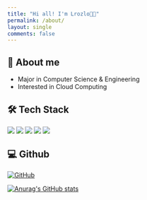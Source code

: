 ```yaml
---
title: "Hi all! I'm Lrozlo👋🏻"
permalink: /about/
layout: single
comments: false
---
```


## 👐 About me
- Major in Computer Science & Engineering
- Interested in Cloud Computing

## 🛠️ Tech Stack

<img src="https://img.shields.io/badge/C++-00599C.svg?style=for-the-badge&logo=cplusplus&logoColor=white"/> <img src="https://img.shields.io/badge/C-A8B9CC.svg?style=for-the-badge&logo=c&logoColor=white"/>
<img src="https://img.shields.io/badge/mysql-4479A1.svg?style=for-the-badge&logo=mysql&logoColor=white"/>
<img src="https://img.shields.io/badge/python-3670A0?style=for-the-badge&logo=python&logoColor=ffdd54"/>
<img src="https://img.shields.io/badge/Matlab-3670A0?style=for-the-badge&logoColor=ffdd54"/>

## 💻 Github
<a href = "https://github.com/lrozlo"><img alt="GitHub" src ="https://img.shields.io/badge/GitHub-181717.svg?&style=for-the-badge&logo=GitHub&logoColor=white"/>


![Anurag's GitHub stats](https://github-readme-stats.vercel.app/api?username=Lrozlo&show_icons=true)

